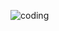 ![coding](https://github.com/Hiep2301/Hiep2301/assets/86063813/7a674382-f891-4132-a626-7cea1dc4c7fd)
